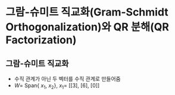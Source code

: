 # 그람-슈미트 직교화(Gram-Schmidt Orthogonalization)와 QR 분해(QR Factorization)


## 그람-슈미트 직교화

- 수직 관계가 아닌 두 벡터를 수직 관계로 만들어줌
- $W =$ Span{ $x_1$, $x_2$}, $x_1 =$ [[3], [6], [0]]
